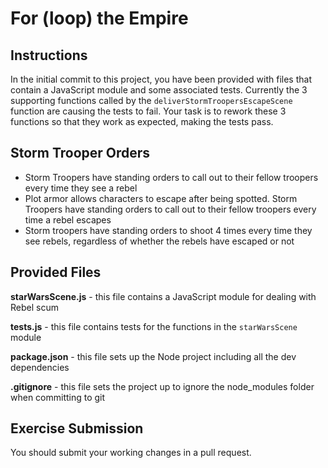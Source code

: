 # For (loop) the Empire

## Instructions

In the initial commit to this project, you have been provided with files that contain a JavaScript module and some associated tests. Currently the 3 supporting functions called by the `deliverStormTroopersEscapeScene` function are causing the tests to fail. Your task is to rework these 3 functions so that they work as expected, making the tests pass.

## Storm Trooper Orders
* Storm Troopers have standing orders to call out to their fellow troopers every time they see a rebel
* Plot armor allows characters to escape after being spotted. Storm Troopers have standing orders to call out to their fellow troopers every time a rebel escapes
* Storm troopers have standing orders to shoot 4 times every time they see rebels, regardless of whether the rebels have escaped or not

## Provided Files

**starWarsScene.js** - this file contains a JavaScript module for dealing with Rebel scum

**tests.js** - this file contains tests for the functions in the `starWarsScene` module

**package.json** - this file sets up the Node project including all the dev dependencies

**.gitignore** - this file sets the project up to ignore the node_modules folder when committing to git

## Exercise Submission

You should submit your working changes in a pull request.
